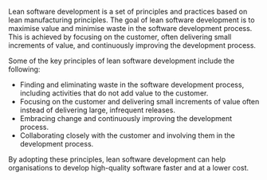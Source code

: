 Lean software development is a set of principles and practices based on lean manufacturing principles. The goal of lean software development is to maximise value and minimise waste in the software development process. This is achieved by focusing on the customer, often delivering small increments of value, and continuously improving the development process.

Some of the key principles of lean software development include the following:

* Finding and eliminating waste in the software development process, including activities that do not add value to the customer.
* Focusing on the customer and delivering small increments of value often instead of delivering large, infrequent releases.
* Embracing change and continuously improving the development process.
* Collaborating closely with the customer and involving them in the development process.

By adopting these principles, lean software development can help organisations to develop high-quality software faster and at a lower cost.